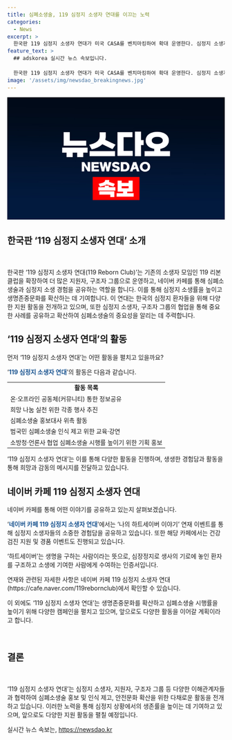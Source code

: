 ```yaml
---
title: 심폐소생술, 119 심정지 소생자 연대를 이끄는 노력
categories:
  - News
excerpt: >
  한국판 119 심정지 소생자 연대가 미국 CASA를 벤치마킹하여 확대 운영한다. 심정지 소생자, 구조자, 지원자 그룹이 협력하며 심폐소생술의 중요성과 심정지 환자 소생률 향상을 위해 활동. 네이버 카페에서 소생 경험을 공유하는 나의 하트세이버 이야기 연재 이벤트를 진행하고, 건강검진 및 다양한 지원활동도 추진. 두근두근런 마라톤, 정보공유, 홍보활동 등으로 건강한 생활 및 생명존중문화 확산을 목표로 함. (출처: 정책브리핑 www.korea.kr)
feature_text: >
  ## adskorea 실시간 뉴스 속보입니다.

  한국판 119 심정지 소생자 연대가 미국 CASA를 벤치마킹하여 확대 운영한다. 심정지 소생자, 구조자, 지원자 그룹이 협력하며 심폐소생술의 중요성과 심정지 환자 소생률 향상을 위해 활동. 네이버 카페에서 소생 경험을 공유하는 나의 하트세이버 이야기 연재 이벤트를 진행하고, 건강검진 및 다양한 지원활동도 추진. 두근두근런 마라톤, 정보공유, 홍보활동 등으로 건강한 생활 및 생명존중문화 확산을 목표로 함. (출처: 정책브리핑 www.korea.kr)
image: '/assets/img/newsdao_breakingnews.jpg'
---
```


<p><img src="/assets/img/newsdao_breakingnews.jpg" alt="adskorea 속보" /></p>

<h2 data-ke-size="size26">한국판 ‘119 심정지 소생자 연대’ 소개</h2>

<p data-ke-size="size16">&nbsp;</p>

<p>한국판 ‘119 심정지 소생자 연대(119 Reborn Club)’는 기존의 소생자 모임인 119 리본 클럽을 확장하여 더 많은 지원자, 구조자 그룹으로 운영하고, 네이버 카페를 통해 심폐소생술과 심정지 소생 경험을 공유하는 역할을 합니다. 이를 통해 심정지 소생률을 높이고 생명존중문화를 확산하는 데 기여합니다. 
이 연대는 한국의 심정지 환자들을 위해 다양한 지원 활동을 전개하고 있으며, 또한 심정지 소생자, 구조자 그룹의 협업을 통해 중요한 사례를 공유하고 확산하여 심폐소생술의 중요성을 알리는 데 주력합니다.</p>

<h2 data-ke-size="size26">‘119 심정지 소생자 연대’의 활동</h2>

<p data-ke-size="size16">먼저 ‘119 심정지 소생자 연대’는 어떤 활동을 펼치고 있을까요?</p>

<p>‘<b><span style="color: #1a5490;">119 심정지 소생자 연대</span></b>’의 활동은 다음과 같습니다.</p>

<table>
  <tr>
    <td style="text-align: center; height: 17px;"><b>활동 목록</b></td>
  </tr>
  <tr>
    <td>온·오프라인 공동체(커뮤니티) 통한 정보공유</td>
  </tr>
  <tr>
    <td>희망 나눔 실천 위한 각종 행사 추진</td>
  </tr>
  <tr>
    <td>심폐소생술 홍보대사 위촉 활동</td>
  </tr>
  <tr>
    <td>범국민 심폐소생술 인식 제고 위한 교육·강연</td>
  </tr>
  <tr>
    <td>소방청·언론사 협업 심폐소생술 시행률 높이기 위한 기획 홍보</td>
  </tr>
</table>

<p>‘119 심정지 소생자 연대’는 이를 통해 다양한 활동을 진행하며, 생생한 경험담과 활동을 통해 희망과 감동의 메시지를 전달하고 있습니다.</p>

<h2 data-ke-size="size26">네이버 카페 119 심정지 소생자 연대</h2>

<p data-ke-size="size16">네이버 카페를 통해 어떤 이야기를 공유하고 있는지 살펴보겠습니다.</p>

<p>‘<b><span style="color: #1a5490;">네이버 카페 119 심정지 소생자 연대</span></b>’에서는 ‘나의 하트세이버 이야기’ 연재 이벤트를 통해 심정지 소생자들의 소중한 경험담을 공유하고 있습니다. 또한 해당 카페에서는 건강검진 지원 및 경품 이벤트도 진행되고 있습니다.</p>

<p>‘하트세이버’는 생명을 구하는 사람이라는 뜻으로, 심장정지로 생사의 기로에 놓인 환자를 구조하고 소생에 기여한 사람에게 수여하는 인증서입니다.</p>

<p>연재와 관련된 자세한 사항은 네이버 카페 119 심정지 소생자 연대(https://cafe.naver.com/119rebornclub)에서 확인할 수 있습니다.</p>

<p>이 외에도 ‘119 심정지 소생자 연대’는 생명존중문화를 확산하고 심폐소생술 시행률을 높이기 위해 다양한 캠페인을 펼치고 있으며, 앞으로도 다양한 활동을 이어갈 계획이라고 합니다.</p>

<p data-ke-size="size16">&nbsp;</p>

<h2 data-ke-size="size26">결론</h2>

<p data-ke-size="size16">&nbsp;</p>

<p>‘119 심정지 소생자 연대’는 심정지 소생자, 지원자, 구조자 그룹 등 다양한 이해관계자들과 협력하여 심폐소생술 홍보 및 인식 제고, 안전문화 확산을 위한 다채로운 활동을 전개하고 있습니다. 이러한 노력을 통해 심정지 상황에서의 생존률을 높이는 데 기여하고 있으며, 앞으로도 다양한 지원 활동을 펼칠 예정입니다.</p>
실시간 뉴스 속보는, <a href="https://newsdao.kr" rel="dofollow">https://newsdao.kr</a>


